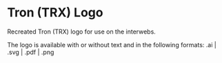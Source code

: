 # Tron (TRX) Logo

Recreated Tron (TRX) logo for use on the interwebs.

The logo is available with or without text and in the following formats: .ai | .svg | .pdf | .png
